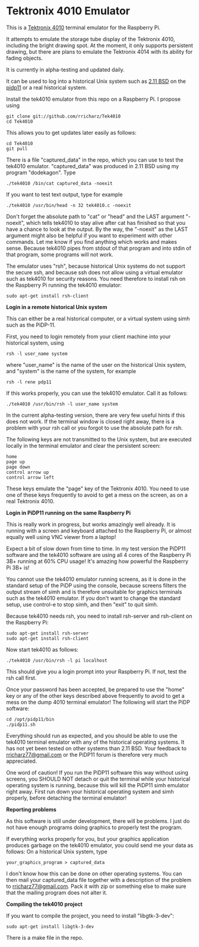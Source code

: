 # Tektronix 4010 Emulator

This is a [Tektronix 4010](https://en.wikipedia.org/wiki/Tektronix_4010) terminal emulator
for the Raspberry Pi.

It attempts to emulate the storage tube display of the Tektronix 4010, including the bright
drawing spot. At the moment, it only supports persistent drawing, but there are plans to
emulate the Tektronix 4014 with its ability for fading objects.

It is currently in alpha-testing and updated daily.

It can be used to log into a historical Unix system such as
[2.11 BSD](https://en.wikipedia.org/wiki/Berkeley_Software_Distribution) on the
[pidp11](http://obsolescence.wixsite.com/obsolescence/pidp-11)
or a real historical system.

Install the tek4010 emulator from this repo on a Raspberry Pi. I propose using

	git clone git://github.com/rricharz/Tek4010
	cd Tek4010

This allows you to get updates later easily as follows:

	cd Tek4010
	git pull

There is a file "captured_data" in the repo, which you can use to test the tek4010 emulator.
"captured_data" was produced in 2.11 BSD using my program "dodekagon". Type

	./tek4010 /bin/cat captured_data -noexit

If you want to test text output, type for example

	./tek4010 /usr/bin/head -n 32 tek4010.c -noexit

Don't forget the absolute path to "cat" or "head" and the LAST argument "-noexit", which tells
tek4010 to stay alive after cat has finished so that you have a chance to look at the output.
By the way, the "-noexit" as the LAST argument might also be helpful if you want to
experiment with other commands. Let me know if you find anything which works and makes sense.
Because tek4010 pipes from stdout of that program and into stdin of that program, some
programs will not work.

The emulator uses "rsh", because historical Unix systems do not support the secure ssh,
and because ssh does not allow using a virtual emulator such as tek4010 for security reasons.
You need therefore to install rsh on the Raspberry Pi running the tek4010 emulator:

	sudo apt-get install rsh-client

**Login in a remote historical Unix system**

This can either be a real historical computer, or a virtual system using simh such
as the PiDP-11.

First, you need to login remotely from your client machine into your historical system, using

	rsh -l user_name system

where "user_name" is the name of the user on the historical Unix system, and "system" is the name
of the system, for example

	rsh -l rene pdp11

If this works properly, you can use the tek4010 emulator. Call it as follows:

	./tek4010 /usr/bin/rsh -l user_name system

In the current alpha-testing version, there are very few useful hints if this does not work.
If the terminal window is closed right away, there is a problem with your rsh call or you
forgot to use the absolute path for rsh.

The following keys are not transmitted to the Unix system, but are executed locally
in the terminal emulator and clear the persistent screen:

	home
	page up
	page down
	control arrow up
	control arrow left

These keys emulate the "page" key of the Tektronix 4010. You need to use one of these
keys frequently to avoid to get a mess on the screen, as on a real Tektronix 4010.

**Login in PiDP11 running on the same Raspberry Pi**

This is really work in progress, but works amazingly well already. It is running
with a screen and keyboard attached to the Raspberry Pi, or almost equally well using
VNC viewer from a laptop!

Expect a bit of slow down from time to time. In my test version the
PiDP11 software and the tek4010 software are using all 4 cores of the Raspberry Pi 3B+ running
at 60% CPU usage! It's amazing how powerful the Raspberry Pi 3B+ is!

You cannot use the tek4010 emulator running screens, as it is done in the standard setup
of the PiDP using the console, because screens filters the output stream of simh and is
therefore unsuitable for graphics terminals such as the tek4010 emulator. If you don't
want to change the standard setup, use control-e to stop simh, and then "exit" to quit simh.

Because tek4010 needs rsh, you need to install rsh-server and rsh-client on
the Raspberry Pi:

	sudo apt-get install rsh-server
	sudo apt-get install rsh-client

Now start tek4010 as follows:

	./tek4010 /usr/bin/rsh -l pi localhost

This should give you a login prompt into your Raspberry Pi. If not, test the rsh call first.

Once your password has been accepted, be prepared to use the "home" key or any of the other
keys described above frequently to avoid to get a mess on the dump 4010 terminal emulator!
The following will start the PiDP software:

	cd /opt/pidp11/bin
	./pidp11.sh

Everything should run as expected, and you should be able to use the tek4010 terminal emulator with any of
the historical operating systems. It has not yet been tested on other systems than 2.11 BSD.
Your feedback to rricharz77@gmail.com or the PiDP11 forum is therefore very much appreciated.

One word of caution! If you run the PiDP11 software this way without using screens, you SHOULD
NOT detach or quit the terminal while your historical operating system is running, because
this will kill the PiDP11 simh emulator right away. First run down your historical operating
system and simh properly, before detaching the terminal emulator!

**Reporting problems**

As this software is still under development, there will be problems. I just do not have enough
programs doing graphics to properly test the program.

If everything works properly for you, but your graphics application produces garbage on the
tek4010 emulator, you could send me your data as follows: On a historical Unix system, type

	your_graphics_program > captured_data

I don't know how this can be done on other operating systems. You can then mail your
captured_data file together with a description of the problem to rricharz77@gmail.com.
Pack it with zip or something else to make sure that the mailing program does not alter it.	 

**Compiling the tek4010 project**

If you want to compile the project, you need to install "libgtk-3-dev":

	sudo apt-get install libgtk-3-dev

There is a make file in the repo.



